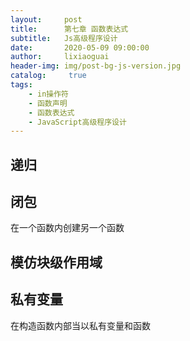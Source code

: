 ```yaml
---
layout:     post
title:      第七章 函数表达式
subtitle:   Js高级程序设计
date:       2020-05-09 09:00:00
author:     lixiaoguai
header-img: img/post-bg-js-version.jpg
catalog: 	 true
tags:
    - in操作符
    - 函数声明
    - 函数表达式
    - JavaScript高级程序设计
---
```


## 递归 ##

## 闭包 ##

在一个函数内创建另一个函数

## 模仿块级作用域 ##

## 私有变量 ##

在构造函数内部当以私有变量和函数
